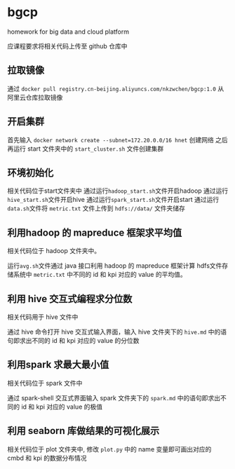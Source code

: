 # bgcp

homework for big data and cloud platform 

应课程要求将相关代码上传至 github 仓库中

## 拉取镜像

通过
`docker pull registry.cn-beijing.aliyuncs.com/nkzwchen/bgcp:1.0`
从阿里云仓库拉取镜像

## 开启集群

首先输入
`docker network create --subnet=172.20.0.0/16 hnet`
创建网络
之后再运行 start 文件夹中的 `start_cluster.sh` 文件创建集群

## 环境初始化

相关代码位于start文件夹中
通过运行`hadoop_start.sh`文件开启hadoop
通过运行`hive_start.sh`文件开启hive
通过运行`spark_start.sh`文件开启start
通过运行`data.sh`文件将 `metric.txt` 文件上传到 `hdfs://data/` 文件夹储存

## 利用hadoop 的 mapreduce 框架求平均值

相关代码位于 hadoop 文件夹中。

运行`avg.sh`文件通过 java 接口利用 hadoop 的 mapreduce 框架计算 hdfs文件存储系统中 `metric.txt`
中不同的 id 和 kpi 对应的 value 的平均值。


## 利用 hive 交互式编程求分位数

相关代码用于 hive 文件中

通过 hive 命令打开 hive 交互式输入界面，输入 hive 文件夹下的 `hive.md` 中的语句即求出不同的 id 和 kpi 对应的 value 的分位数

## 利用spark 求最大最小值

相关代码位于 spark 文件中

通过 spark-shell 交互式界面输入 spark 文件夹下的 `spark.md` 中的语句即求出不同的 id 和 kpi 对应的 value 的极值

## 利用 seaborn 库做结果的可视化展示

相关代码位于 plot 文件夹中, 修改 `plot.py` 中的 name 变量即可画出对应的 cmbd 和 kpi 的数据分布情况

